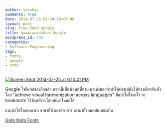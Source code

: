 ```yaml
---
author: varokas
comments: true
date: 2014-07-26 01:34:10+00:00
layout: post
slug: free-font-google
title: ฟอนต์นานาชาติฟรีจาก Google
wordpress_id: 745
categories:
- Software Engineering
tags:
- fonts
- google
- noto
---
```


[![Screen Shot 2014-07-25 at 6.13.41 PM](http://www.varokas.com/wp-content/uploads/2014/07/Screen-Shot-2014-07-25-at-6.13.41-PM-1024x616.png)](http://www.varokas.com/wp-content/uploads/2014/07/Screen-Shot-2014-07-25-at-6.13.41-PM.png)

Google ใจดีแจกของอีกแล้ว คราวนี้เป็นฟอนต์ที่ตามเพจเค้าบอกว่าทำให้ฟอนต์มันไปทางเดียวกันทั้งโลก "achieve visual harmonization across languages" ที่แปะไม่ใช่อะไร จะ bookmark ไว้วันหลังจะได้กลับมาโหลดได้
<!-- more -->

แนะนำให้โหลดเฉพาะภาษาที่ตัวเองต้องการ เอามาทั้งหมดมันเยอะเกิน

[Goto Noto Fonts](http://www.google.com/get/noto/#/family/noto-sans-thai)
